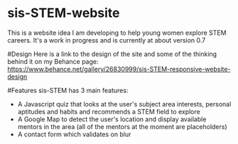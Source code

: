 # sis-STEM-website
This is a website idea I am developing to help young women explore STEM careers. It's a work in progress and is currently at about version 0.7

#Design
Here is a link to the design of the site and some of the thinking behind it on my Behance page:
https://www.behance.net/gallery/26830999/sis-STEM-responsive-website-design

#Features
sis-STEM has 3 main features: 
- A Javascript quiz that looks at the user's subject area interests, personal aptitudes and habits and recommends a STEM field to explore
- A Google Map to detect the user's location and display available mentors in the area (all of the mentors at the moment are placeholders)
- A contact form which validates on blur

